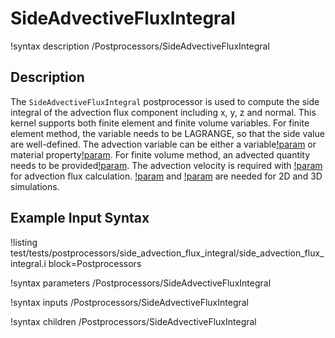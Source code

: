 # SideAdvectiveFluxIntegral

!syntax description /Postprocessors/SideAdvectiveFluxIntegral

## Description

The `SideAdvectiveFluxIntegral` postprocessor is used to compute the side integral of the advection flux component including x, y, z and normal. This kernel supports both finite element and finite volume variables. For finite element method, the variable needs to be LAGRANGE, so that the side value are well-defined. The advection variable can be either a variable[!param](/Postprocessors/SideAdvectiveFluxIntegral/advected_variable) or material property[!param](/Postprocessors/SideAdvectiveFluxIntegral/advected_mat_prop). For finite volume method, an advected quantity needs to be provided[!param](/Postprocessors/SideAdvectiveFluxIntegral/advected_quantity). The advection velocity is required with [!param](/Postprocessors/SideAdvectiveFluxIntegral/vel_x) for advection flux calculation. [!param](/Postprocessors/SideAdvectiveFluxIntegral/vel_y) and [!param](/Postprocessors/SideAdvectiveFluxIntegral/vel_z) are needed for 2D and 3D simulations.

## Example Input Syntax

!listing test/tests/postprocessors/side_advection_flux_integral/side_advection_flux_integral.i block=Postprocessors

!syntax parameters /Postprocessors/SideAdvectiveFluxIntegral

!syntax inputs /Postprocessors/SideAdvectiveFluxIntegral

!syntax children /Postprocessors/SideAdvectiveFluxIntegral
